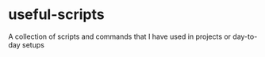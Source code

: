 useful-scripts
==============

A collection of scripts and commands that I have used in projects or day-to-day setups
